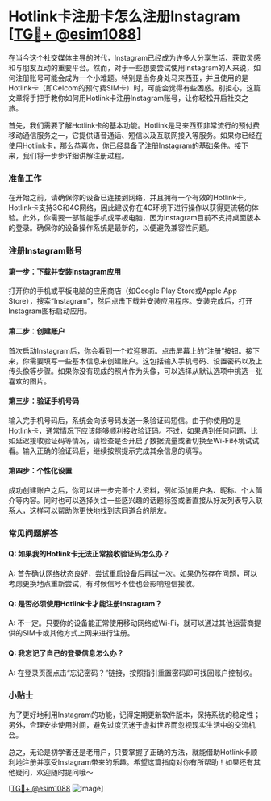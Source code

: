 # Hotlink卡注册卡怎么注册Instagram [[TG💪+ @esim1088](https://t.me/s/esim1088)]

在当今这个社交媒体主导的时代，Instagram已经成为许多人分享生活、获取灵感和与朋友互动的重要平台。然而，对于一些想要尝试使用Instagram的人来说，如何注册账号可能会成为一个小难题。特别是当你身处马来西亚，并且使用的是Hotlink卡（即Celcom的预付费SIM卡）时，可能会觉得有些困惑。别担心，这篇文章将手把手教你如何用Hotlink卡注册Instagram账号，让你轻松开启社交之旅。

首先，我们需要了解Hotlink卡的基本功能。Hotlink是马来西亚非常流行的预付费移动通信服务之一，它提供语音通话、短信以及互联网接入等服务。如果你已经在使用Hotlink卡，那么恭喜你，你已经具备了注册Instagram的基础条件。接下来，我们将一步步详细讲解注册过程。

### 准备工作

在开始之前，请确保你的设备已连接到网络，并且拥有一个有效的Hotlink卡。Hotlink卡支持3G和4G网络，因此建议你在4G环境下进行操作以获得更流畅的体验。此外，你需要一部智能手机或平板电脑，因为Instagram目前不支持桌面版本的登录。确保你的设备操作系统是最新的，以便避免兼容性问题。

### 注册Instagram账号

#### 第一步：下载并安装Instagram应用

打开你的手机或平板电脑的应用商店（如Google Play Store或Apple App Store），搜索“Instagram”，然后点击下载并安装应用程序。安装完成后，打开Instagram图标启动应用。

#### 第二步：创建账户

首次启动Instagram后，你会看到一个欢迎界面。点击屏幕上的“注册”按钮。接下来，你需要填写一些基本信息来创建账户。这包括输入手机号码、设置密码以及上传头像等步骤。如果你没有现成的照片作为头像，可以选择从默认选项中挑选一张喜欢的图片。

#### 第三步：验证手机号码

输入完手机号码后，系统会向该号码发送一条验证码短信。由于你使用的是Hotlink卡，通常情况下应该能够顺利接收验证码。不过，如果遇到任何问题，比如延迟接收验证码等情况，请检查是否开启了数据流量或者切换至Wi-Fi环境试试看。输入正确的验证码后，继续按照提示完成其余信息的填写。

#### 第四步：个性化设置

成功创建账户之后，你可以进一步完善个人资料，例如添加用户名、昵称、个人简介等内容。同时也可以选择关注一些感兴趣的话题标签或者直接从好友列表导入联系人，这样可以帮助你更快地找到志同道合的朋友。

### 常见问题解答

#### Q: 如果我的Hotlink卡无法正常接收验证码怎么办？
A: 首先确认网络状态良好，尝试重启设备后再试一次。如果仍然存在问题，可以考虑更换地点重新尝试，有时候信号不佳也会影响短信接收。

#### Q: 是否必须使用Hotlink卡才能注册Instagram？
A: 不一定。只要你的设备能正常使用移动网络或Wi-Fi，就可以通过其他运营商提供的SIM卡或其他方式上网来进行注册。

#### Q: 我忘记了自己的登录信息怎么办？
A: 在登录页面点击“忘记密码？”链接，按照指引重置密码即可找回账户控制权。

### 小贴士

为了更好地利用Instagram的功能，记得定期更新软件版本，保持系统的稳定性；另外，合理安排使用时间，避免过度沉迷于虚拟世界而忽视现实生活中的交流机会。

总之，无论是初学者还是老用户，只要掌握了正确的方法，就能借助Hotlink卡顺利地注册并享受Instagram带来的乐趣。希望这篇指南对你有所帮助！如果还有其他疑问，欢迎随时提问哦～

[[TG💪+ @esim1088](https://t.me/s/esim1088) ![Image](https://i.postimg.cc/4NQfJmqS/Snipaste-2025-05-13-00-14-12.png)]
